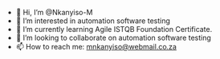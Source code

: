 - 👋 Hi, I’m @Nkanyiso-M
- 👀 I’m interested in automation software testing
- 🌱 I’m currently learning Agile ISTQB Foundation Certificate.
- 💞️ I’m looking to collaborate on automation software testing 
- 📫 How to reach me: mnkanyiso@webmail.co.za

<!---
Nkanyiso-M/Nkanyiso-M is a ✨ special ✨ repository because its `README.md` (this file) appears on your GitHub profile.
You can click the Preview link to take a look at your changes.
--->
